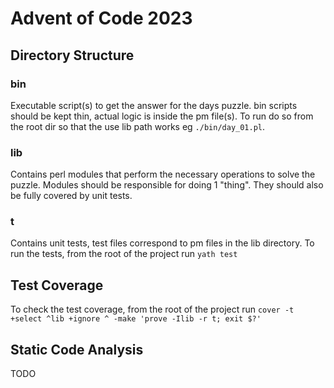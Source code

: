 # Advent of Code 2023

## Directory Structure

### bin

Executable script(s) to get the answer for the days puzzle.  bin scripts should be kept thin, actual logic is inside the pm file(s).  To run do so from the root dir so that the use lib path works eg `./bin/day_01.pl`.

### lib

Contains perl modules that perform the necessary operations to solve the puzzle.  Modules should be responsible for doing 1 "thing".  They should also be fully covered by unit tests.

### t

Contains unit tests, test files correspond to pm files in the lib directory.  To run the tests, from the root of the project run `yath test`

## Test Coverage

To check the test coverage, from the root of the project run `cover -t +select ^lib +ignore ^ -make 'prove -Ilib -r t; exit $?'`

## Static Code Analysis

TODO